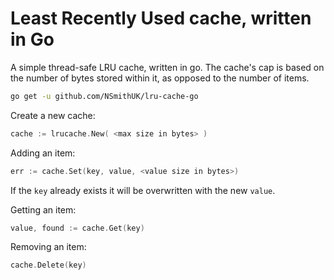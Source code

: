 # Least Recently Used cache, written in Go

A simple thread-safe LRU cache, written in go. The cache's cap is based on the
number of bytes stored within it, as opposed to the number of items.

```sh
go get -u github.com/NSmithUK/lru-cache-go
```

Create a new cache:
```go
cache := lrucache.New( <max size in bytes> )
```

Adding an item:
```go
err := cache.Set(key, value, <value size in bytes>)
```
If the `key` already exists it will be overwritten with the new `value`.

Getting an item:
```go
value, found := cache.Get(key)
```

Removing an item:
```go
cache.Delete(key)
```
